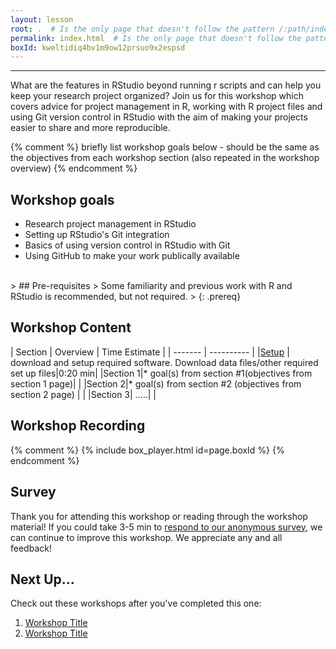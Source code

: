 ```yaml
---
layout: lesson
root: .  # Is the only page that doesn't follow the pattern /:path/index.html
permalink: index.html  # Is the only page that doesn't follow the pattern /:path/index.html
boxId: kweltidiq4bv1m9ow12prsuo9x2espsd
---
```



-------------------------------------------
What are the features in RStudio beyond running r scripts and can help you keep your research project organized? Join us for this workshop which covers advice for project management in R, working with R project files and using Git version control in RStudio with the aim of making your projects easier to share and more reproducible. 

{% comment %} briefly list workshop goals below - should be the same as the objectives from each workshop section (also repeated in the workshop overview) {% endcomment %}

## Workshop goals
- Research project management in RStudio
- Setting up RStudio's Git integration
- Basics of using version control in RStudio with Git
- Using GitHub to make your work publically available  

<br>
> ## Pre-requisites
> Some familiarity and previous work with R and RStudio is recommended, but not required.
> 
{: .prereq}


## Workshop Content 

| Section    | Overview | Time Estimate |
| ------- | ---------- |
|[Setup](https://uic-library.github.io/workshop-template/00-setup/index.html)    | download and setup required software. Download data files/other required set up files|0:20 min|
|Section 1|* goal(s) from section #1(objectives from section 1 page)| | 
|Section 2|* goal(s) from section #2 (objectives from section 2 page) | | 
|Section 3| .....| | 


## Workshop Recording
{% comment %}
{% include box_player.html id=page.boxId %}
{% endcomment %}
## Survey

Thank you for attending this workshop or reading through the workshop material! If you could take 3-5 min to [respond to our anonymous survey](https://uic.ca1.qualtrics.com/jfe/form/SV_5bYL8vP2EqGbAmW), we can continue to improve this workshop. We appreciate any and all feedback!


## Next Up...
Check out these workshops after you've completed this one:
1. [Workshop Title]()
2. [Workshop Title]()

